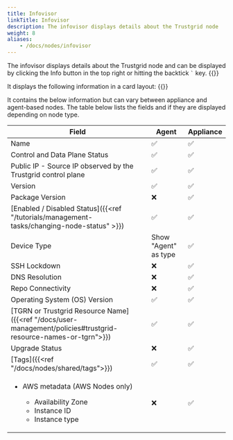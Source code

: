 ```yaml
---
title: Infovisor
linkTitle: Infovisor
description: The infovisor displays details about the Trustgrid node
weight: 8
aliases:
    - /docs/nodes/infovisor
---
```


The infovisor displays details about the Trustgrid node and can be displayed by clicking the Info button in the top right or hitting the backtick `` ` `` key.
{{<tgimg src="info-button.png" caption="Button to open Infovisor" width="25%">}} 

It displays the following information in a card layout:
{{<tgimg src="infovisor.png" caption="Example infovisor" width="80%">}}

It contains the below information but can vary between appliance and agent-based nodes. The table below lists the fields and if they are displayed depending on node type.

|Field | Agent | Appliance |
|---|---|---|
|Name|✅|✅|
|Control and Data Plane Status| ✅ |✅|
|Public IP - Source IP observed by the Trustgrid control plane| ✅ |✅|
|Version| ✅ |✅|
|Package Version| ❌ |✅|
|[Enabled / Disabled Status]({{<ref "/tutorials/management-tasks/changing-node-status" >}})| ✅ |✅|
|Device Type | Show "Agent" as type|✅|
|SSH Lockdown |❌|✅|
|DNS Resolution | ❌|✅|
|Repo Connectivity| ❌|✅|
|Operating System (OS) Version| ✅ |✅|
|[TGRN or Trustgrid Resource Name]({{<ref "/docs/user-management/policies#trustgrid-resource-names-or-tgrn">}})| ✅ |✅|
| Upgrade Status| ❌ |✅|
|[Tags]({{<ref "/docs/nodes/shared/tags">}})| ✅ |✅|
| <ul><li>AWS metadata (AWS Nodes only)</li><ul><li>Availability Zone</li><li>Instance ID</li><li>Instance type</li></ul></ul>| ❌ |✅|

